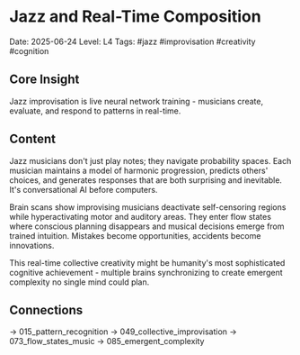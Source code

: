 # Jazz and Real-Time Composition
Date: 2025-06-24
Level: L4
Tags: #jazz #improvisation #creativity #cognition

## Core Insight
Jazz improvisation is live neural network training - musicians create, evaluate, and respond to patterns in real-time.

## Content
Jazz musicians don't just play notes; they navigate probability spaces. Each musician maintains a model of harmonic progression, predicts others' choices, and generates responses that are both surprising and inevitable. It's conversational AI before computers.

Brain scans show improvising musicians deactivate self-censoring regions while hyperactivating motor and auditory areas. They enter flow states where conscious planning disappears and musical decisions emerge from trained intuition. Mistakes become opportunities, accidents become innovations.

This real-time collective creativity might be humanity's most sophisticated cognitive achievement - multiple brains synchronizing to create emergent complexity no single mind could plan.

## Connections
→ 015_pattern_recognition
→ 049_collective_improvisation
→ 073_flow_states_music
→ 085_emergent_complexity